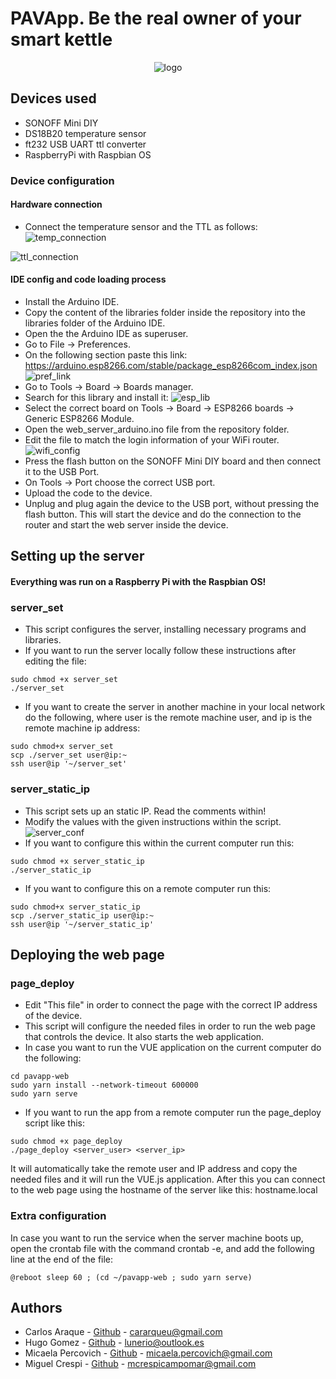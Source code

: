 # PAVApp. Be the real owner of your smart kettle

<p align="center">
  <img src="https://raw.githubusercontent.com/Lunerio/PAVApp/main/pictures/pavapp_logo.png" alt="logo"/>
</p>


## Devices used
* SONOFF Mini DIY
* DS18B20 temperature sensor
* ft232 USB UART ttl converter
* RaspberryPi with Raspbian OS

### Device configuration

#### Hardware connection
* Connect the temperature sensor and the TTL as follows:
![temp_connection](https://github.com/Lunerio/PAVApp/blob/main/pictures/temp_connection.jpeg?raw=true)

![ttl_connection](https://github.com/Lunerio/PAVApp/blob/main/pictures/ttl_connection.jpeg)


#### IDE config and code loading process
* Install the Arduino IDE.
* Copy the content of the libraries folder inside the repository into the libraries folder of the Arduino IDE.
* Open the the Arduino IDE as superuser.
* Go to File -> Preferences.
* On the following section paste this link: https://arduino.esp8266.com/stable/package_esp8266com_index.json
![pref_link](https://raw.githubusercontent.com/Lunerio/PAVApp/main/pictures/link_preferences.png)
* Go to Tools -> Board -> Boards manager.
* Search for this library and install it:
![esp_lib](https://raw.githubusercontent.com/Lunerio/PAVApp/main/pictures/esp_lib.png)
* Select the correct board on Tools -> Board -> ESP8266 boards -> Generic ESP8266 Module.
* Open the web_server_arduino.ino file from the repository folder.
* Edit the file to match the login information of your WiFi router.
![wifi_config](https://raw.githubusercontent.com/Lunerio/PAVApp/main/pictures/device_wifi_conf.png)
* Press the flash button on the SONOFF Mini DIY board and then connect it to the USB Port.
* On Tools -> Port choose the correct USB port.
* Upload the code to the device.
* Unplug and plug again the device to the USB port, without pressing the flash button. This will start the device and do the connection to the router and start the web server inside the device.

## Setting up the server
#### Everything was run on a Raspberry Pi with the Raspbian OS!

### server_set
* This script configures the server, installing necessary programs and libraries.
* If you want to run the server locally follow these instructions after editing the file:
```
sudo chmod +x server_set
./server_set
```
* If you want to create the server in another machine in your local network do the following, where user is the remote machine user, and ip is the remote machine ip address:
```
sudo chmod+x server_set
scp ./server_set user@ip:~
ssh user@ip '~/server_set'
```


### server_static_ip
* This script sets up an static IP. Read the comments within!
* Modify the values with the given instructions within the script.
![server_conf](https://raw.githubusercontent.com/Lunerio/PAVApp/main/pictures/server_ip.png)
* If you want to configure this within the current computer run this:
```
sudo chmod +x server_static_ip
./server_static_ip
```
* If you want to configure this on a remote computer run this:
```
sudo chmod+x server_static_ip
scp ./server_static_ip user@ip:~
ssh user@ip '~/server_static_ip'
```


## Deploying the web page
### page_deploy
* Edit "This file" in order to connect the page with the correct IP address of the device.
* This script will configure the needed files in order to run the web page that controls the device. It also starts the web application.
* In case you want to run the VUE application on the current computer do the following:
```
cd pavapp-web
sudo yarn install --network-timeout 600000
sudo yarn serve
```
* If you want to run the app from a remote computer run the page_deploy script like this:
```
sudo chmod +x page_deploy
./page_deploy <server_user> <server_ip>
```
It will automatically take the remote user and IP address and copy the needed files and it will run the VUE.js application. After this you can connect to the web page using the hostname of the server like this: hostname.local

### Extra configuration
In case you want to run the service when the server machine boots up, open the crontab file with the command crontab -e, and add the following line at the end of the file:
```
@reboot sleep 60 ; (cd ~/pavapp-web ; sudo yarn serve)
```

## Authors
* Carlos Araque - [Github](https://github.com/carlosaraque22) - cararqueu@gmail.com
* Hugo Gomez - [Github](https://github.com/Lunerio/) - lunerio@outlook.es
* Micaela Percovich - [Github](https://github.com/mi-kei-la) - micaela.percovich@gmail.com
* Miguel Crespi - [Github](https://github.com/tucucrespi) - mcrespicampomar@gmail.com
